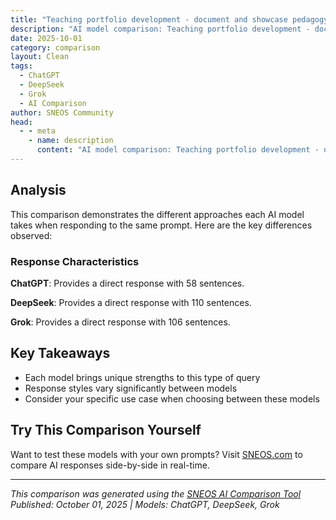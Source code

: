 ```yaml
---
title: "Teaching portfolio development - document and showcase pedagogy"
description: "AI model comparison: Teaching portfolio development - document and showcase pedagogy..."
date: 2025-10-01
category: comparison
layout: Clean
tags:
  - ChatGPT
  - DeepSeek
  - Grok
  - AI Comparison
author: SNEOS Community
head:
  - - meta
    - name: description
      content: "AI model comparison: Teaching portfolio development - document and showcase pedagogy..."
---
```


<ChatComparison
  title="Teaching portfolio development - document and showcase pedagogy"
  prompt="Teaching portfolio development - document and showcase pedagogy"
  :responses='{
    "ChatGPT": "Certainly! Developing a teaching portfolio that effectively documents and showcases your pedagogy is a powerful way to reflect on your teaching practice, demonstrate your instructional skills, and provide evidence of your teaching effectiveness. Here\u2019s a comprehensive guide to help you create a strong teaching portfolio focused on pedagogy:\n\n---\n\n### Teaching Portfolio Development: Documenting and Showcasing Pedagogy\n\n#### 1. Understand the Purpose of Your Teaching Portfolio\n- **Self-reflection:** Reflect on your teaching philosophy and approach.\n- **Evidence of effectiveness:** Provide proof of your impact on student learning.\n- **Professional development:** Track growth and areas for improvement.\n- **Promotion or job applications:** Present a professional teaching profile.\n\n#### 2. Key Components to Include\n\n##### A. Teaching Philosophy Statement\n- **Define your pedagogy:** Articulate your beliefs about teaching and learning.\n- Discuss how you create an inclusive, engaging, and effective learning environment.\n- Explain how you adapt your teaching methods to suit diverse learners.\n- Provide a concise (~1 page) narrative to anchor your portfolio.\n\n##### B. Course Design and Syllabi\n- Include syllabi from courses you\u2019ve taught.\n- Show how you design learning outcomes aligned with course content.\n- Explain instructional strategies used to achieve those outcomes.\n- Highlight integration of active learning, technology, or innovative methods.\n\n##### C. Instructional Materials\n- Include lesson plans, lecture slides, assignments, and assessments.\n- Showcase varied teaching methods: group work, case studies, discussions, labs.\n- Provide samples illustrating differentiated instruction or scaffolding of concepts.\n\n##### D. Evidence of Student Learning and Feedback\n- Include examples of student work with your feedback.\n- Provide summaries of student evaluations and testimonials.\n- Include peer observations or supervisor evaluations addressing your methods.\n- Show improvements or changes made based on feedback.\n\n##### E. Professional Development in Teaching\n- Document workshops, seminars, or courses you have attended.\n- Include reflective notes on how you implemented new strategies.\n- Show engagement with teaching communities or pedagogical research.\n\n##### F. Use of Technology and Innovative Practices\n- Describe any educational technologies you use (e.g., LMS, clickers, multimedia).\n- Showcase flipped classroom methods, online teaching, or blended learning.\n- Provide examples of how these tools enhance pedagogy.\n\n#### 3. Organizing and Presenting Your Portfolio\n- Choose a format: physical binder, PDF document, or online website/portfolio.\n- Use clear headings and table of contents for easy navigation.\n- Include reflective narratives linking artifacts to your teaching philosophy.\n- Tailor the portfolio to the intended audience (e.g., hiring committee, promotion board).\n\n#### 4. Tips for Showcasing Pedagogy Effectively\n- Be authentic and reflective; show how you think about teaching, not just what you do.\n- Use diverse evidence to provide a holistic picture of your teaching.\n- Highlight successes and challenges with insights on how you addressed them.\n- Include visuals such as graphs of student progress or screenshots of online platforms.\n- Keep documentation up-to-date to reflect your current practice.\n\n---\n\n### Example Outline for Your Teaching Portfolio\n\n1. **Introduction**\n   - Teaching Philosophy Statement\n\n2. **Course Materials**\n   - Sample syllabi\n   - Lesson plans and instructional materials\n\n3. **Student Learning Evidence**\n   - Student evaluations summary\n   - Examples of student work and assessments\n\n4. **Professional Growth**\n   - Pedagogical training\n   - Reflections on teaching practice development\n\n5. **Innovations and Technology**\n   - Description and examples of tech use\n   - Innovations in course design or delivery\n\n6. **Conclusion**\n   - Summary and future teaching goals\n\n---\n\nIf you want, I can help draft specific sections or provide templates for documents like your teaching philosophy statement or sample lesson plans. Let me know!",
    "DeepSeek": "Of course. Developing a teaching portfolio is a powerful process of reflection and professional growth. It moves beyond a simple CV to tell the story of your teaching philosophy, practices, and effectiveness.\n\nHere is a comprehensive guide to developing a teaching portfolio that effectively documents and showcases your pedagogy.\n\n---\n\n### **What is a Teaching Portfolio?**\nA teaching portfolio is a curated, evidence-based collection of materials that presents a coherent and compelling narrative of your approach to teaching and student learning. It\u0027s not just a scrapbook of everything you\u0027ve ever done; it\u0027s a **selective, reflective argument** for your effectiveness as an educator.\n\n### **Core Purposes**\n*   **For Job Applications:** Demonstrate your teaching qualifications and potential.\n*   **For Promotion \u0026 Tenure:** Provide documented evidence of teaching effectiveness.\n*   **For Professional Development:** Engage in critical self-reflection to identify strengths and areas for growth.\n*   **For Award Applications:** Build a strong case for your teaching excellence.\n\n---\n\n### **The 5 Key Components of a Teaching Portfolio**\n\nThink of your portfolio as a structured argument. Each component builds upon the last.\n\n#### **1. The Teaching Philosophy Statement**\nThis is the **heart and soul** of your portfolio. It\u0027s a concise, reflective essay (1-2 pages) that articulates your core beliefs about teaching and learning, and how those beliefs translate into practice.\n\n**Key Questions to Address:**\n*   What do you believe about how students learn?\n*   What are your primary goals for student learning (beyond content)?\n*   How do you create an inclusive and engaging learning environment?\n*   What specific teaching strategies do you use and *why*?\n*   How do you assess student learning?\n*   How do you grow and develop as a teacher?\n\n**Showcasing Pedagogy:** Use active voice and concrete examples. Instead of \u0022I believe in active learning,\u0022 write \u0022To foster active learning, I use team-based problem-solving in my calculus class, where students collaboratively work through real-world engineering scenarios.\u0022\n\n#### **2. Evidence of Teaching Responsibilities \u0026 Practices**\nThis section provides the **context** for your work. It documents the range and depth of your teaching experience.\n\n**What to Include:**\n*   **Teaching CV:** A detailed list of courses taught (with titles, levels, enrollments).\n*   **Course Syllabi:** Annotated syllabi that highlight your innovative assignments, inclusive policies, or alignment with learning outcomes.\n*   **Sample Course Materials:** Examples that demonstrate your pedagogy (e.g., lesson plans, assignments, project guidelines, rubrics, clicker questions, lab manuals).\n*   **Descriptions of Course Development:** Have you created a new course or significantly revised an existing one? Describe the process and pedagogical rationale.\n\n#### **3. Evidence of Teaching Effectiveness**\nThis is the **proof** that your philosophy and practices work. It provides multiple sources of data to triangulate your effectiveness.\n\n**What to Include (The \u0022Multiple Measures\u0022 Approach):**\n*   **Student Feedback:**\n    *   Summarized student evaluations (quantitative and qualitative). Provide context and respond to trends.\n    *   Unsolicited thank-you notes or emails from students.\n    *   Letters from former students.\n*   **Peer \u0026 Mentor Reviews:**\n    *   Formal observation reports from colleagues.\n    *   Letters from mentors or department chairs regarding your teaching.\n*   **Evidence of Student Learning:**\n    *   This is the gold standard. Include pre- and post-test results, examples of outstanding student work (with permission), or a analysis of how students improved on a key skill throughout the course.\n*   **Teaching Awards or Recognitions.**\n\n#### **4. Efforts to Improve Teaching (Scholarship of Teaching and Learning - SoTL)**\nThis section demonstrates your **commitment to growth** and your identity as a reflective practitioner.\n\n**What to Include:**\n*   A list of workshops, conferences, or courses you\u0027ve attended on pedagogy.\n*   Participation in teaching circles or learning communities.\n*   Description of a teaching experiment you tried, what you learned, and how you adjusted.\n*   If applicable, your own research in the Scholarship of Teaching and Learning (SoTL), such as presentations or publications.\n\n#### **5. The Appendices**\nThis is the **raw data** that supports the curated narrative in the main body. It keeps the portfolio readable while providing depth for interested readers.\n\n**What to Include:**\n*   Full sets of sample course materials.\n*   Complete sample student evaluations.\n*   Full observation reports.\n*   Letters of recommendation.\n\n---\n\n### **A Step-by-Step Process for Development**\n\n1.  **Clarify Your Purpose \u0026 Audience:** Are you applying for a job at a teaching-focused college? A research university? Your portfolio\u0027s emphasis will shift accordingly.\n2.  **Gather \u0026 Collect (The \u0022Archive\u0022):** Don\u0027t be selective yet. Collect everything\u2014syllabi, assignments, student work, evaluations, notes from workshops. Use a digital folder system.\n3.  **Reflect \u0026 Select (The \u0022Portfolio\u0022):** This is the most important step. Review your archive through the lens of your teaching philosophy. Which artifacts *best* illustrate your core pedagogical principles? Select your strongest, most representative evidence.\n4.  **Write the Narrative:** Craft your Teaching Philosophy Statement and the connective text that introduces each section of the portfolio. Explain *what* the evidence is and *why* it\u0027s significant. **Tell the story.**\n5.  **Organize \u0026 Design:**\n    *   Create a clear table of contents.\n    *   Use consistent headings and a professional, readable font.\n    *   Integrate evidence seamlessly (e.g., \u0022As outlined in my syllabus for \u0027Introduction to Sociology\u0027 [Appendix A], I use a flipped classroom model to...\u0022).\n    *   Consider a digital portfolio (e.g., a personal website, Google Sites, Wix, WordPress) for easy sharing and to showcase multimedia elements.\n6.  **Get Feedback \u0026 Revise:** Ask a trusted colleague, a mentor, or someone from your university\u0027s teaching center to review it. Is the narrative clear? Is the evidence compelling?\n7.  **Update Regularly:** Your teaching evolves, so should your portfolio. Set a calendar reminder to update it annually.\n\n---\n\n### **Pro-Tips for Showcasing Pedagogy**\n\n*   **Use the \u0022What, Why, So What?\u0022 Model for Artifacts:**\n    *   **What:** This is a rubric I use for my final research project.\n    *   **Why:** I designed it to make my expectations transparent and to provide students with clear, formative feedback on their scientific communication skills.\n    *   **So What:** After implementing this rubric, the average grade on the project improved by 8%, and student comments indicated they felt more confident in understanding the assignment criteria.\n*   **Quantify Your Impact:** Use numbers where possible. \u0022I redesigned the lab module, which led to a 25% increase in successful experiment replication.\u0022\n*   **Show, Don\u0027t Just Tell:** Instead of saying \u0022I\u0027m inclusive,\u0022 show your annotated syllabus with a diversity statement and flexible deadline policy. Instead of saying \u0022I use technology,\u0022 include a screenshot of a Padlet discussion you used for brainstorming.\n*   **Be Honest and Reflective:** It\u0027s powerful to include a challenge you faced and how you adapted. This shows resilience and a genuine commitment to student learning. \u0022The initial group project was met with resistance. I responded by implementing more structured team contracts and peer evaluation, which significantly improved the experience, as noted in subsequent student feedback.\u0022\n*   **Keep it Professional and Concise:** A portfolio for a job application is typically 5-15 pages, plus appendices. Be selective and respect the reader\u0027s time.\n\nBy following this framework, you will move from simply *documenting* your teaching to strategically *showcasing* your pedagogical expertise and its impact on student learning.",
    "Grok": "Developing a teaching portfolio is an excellent way to document and showcase your pedagogy, teaching philosophy, and evidence of your effectiveness as an educator. A well-crafted teaching portfolio serves as a reflective tool for personal growth and a professional document for job applications, promotions, or tenure reviews. Below is a step-by-step guide to creating a teaching portfolio that effectively highlights your pedagogical approach and accomplishments.\n\n---\n\n### **1. Purpose of the Teaching Portfolio**\nBefore you begin, clarify the purpose of your portfolio. Common purposes include:\n- **Job Applications:** To demonstrate your teaching skills and philosophy to potential employers.\n- **Professional Development:** To reflect on your teaching practices and identify areas for improvement.\n- **Tenure or Promotion:** To provide evidence of teaching effectiveness and contributions to education.\n- **Award Nominations:** To showcase exemplary teaching for recognition or awards.\n\nKnowing your audience (hiring committee, tenure board, or personal use) will help shape the content and tone of your portfolio.\n\n---\n\n### **2. Core Components of a Teaching Portfolio**\nA teaching portfolio typically includes the following components. Tailor these sections based on your purpose and field.\n\n#### **a. Teaching Philosophy Statement**\n- **What it is:** A 1-2 page narrative that outlines your beliefs about teaching and learning, your goals as an educator, and how you implement these in your classroom.\n- **Tips for writing:**\n  - Reflect on why you teach, what you hope students gain, and how you facilitate learning.\n  - Connect your philosophy to specific teaching methods or theories (e.g., constructivism, experiential learning).\n  - Use concrete examples from your teaching to illustrate your approach.\n- **Example themes:** Student-centered learning, fostering critical thinking, promoting inclusivity, or integrating technology.\n\n#### **b. Curriculum Vitae (CV) or Resume (Teaching-Focused)**\n- Highlight teaching-related experiences, including courses taught, workshops conducted, and curriculum development.\n- Include professional development (e.g., teaching certifications, pedagogy workshops).\n- Mention relevant awards, grants, or recognitions for teaching excellence.\n\n#### **c. Teaching Responsibilities**\n- List the courses you\u0027ve taught, including level (undergraduate/graduate), format (online, hybrid, in-person), and brief descriptions.\n- Include any innovative course designs, interdisciplinary teaching, or special projects.\n- If applicable, mention mentoring or advising roles (e.g., supervising student research, theses, or internships).\n\n#### **d. Evidence of Teaching Effectiveness**\nThis section is critical for showcasing the impact of your pedagogy. Include:\n- **Student Evaluations:** Summarize feedback from course evaluations, highlighting themes or specific comments. Include quantitative data if available (e.g., average ratings).\n- **Peer Reviews or Observations:** Letters or reports from colleagues who have observed your teaching.\n- **Student Work Samples:** Examples of student projects, papers, or presentations (with permission) to demonstrate learning outcomes.\n- **Letters of Recommendation:** From students, colleagues, or supervisors attesting to your teaching impact.\n- **Self-Reflection:** Discuss how feedback or outcomes have influenced your teaching practices over time.\n\n#### **e. Teaching Materials**\nShowcase materials that reflect your pedagogical approach:\n- Sample syllabi, lesson plans, or assignments.\n- Innovative teaching tools (e.g., rubrics, online modules, or interactive activities).\n- Examples of how you incorporate technology, active learning, or inclusive practices in your teaching.\n\n#### **f. Professional Development in Teaching**\n- List workshops, seminars, certifications, or conferences attended related to pedagogy.\n- Highlight memberships in teaching-related organizations (e.g., professional associations for educators).\n- Mention any publications or presentations on teaching methods or educational research.\n\n#### **g. Contributions to Teaching and Learning**\n- Describe contributions beyond the classroom, such as:\n  - Curriculum development or program assessment.\n  - Design of new courses or teaching resources.\n  - Leadership in faculty development initiatives.\n  - Community outreach or service-learning projects tied to teaching.\n\n#### **h. Optional Additions**\n- **Diversity, Equity, and Inclusion (DEI) Statement:** If relevant, include how you create inclusive learning environments and support diverse student populations.\n- **Teaching Awards or Grants:** Highlight recognitions or funding received for teaching initiatives.\n- **Multimedia Evidence:** Links to video recordings of your teaching (if allowed) or a website showcasing student projects or class activities.\n\n---\n\n### **3. Organizing Your Teaching Portfolio**\n- **Format:** Decide whether your portfolio will be digital (PDF, website, or e-portfolio platform like Digication or Portfolium) or physical (binder). Digital portfolios are increasingly preferred for accessibility and ease of sharing.\n- **Structure:** Organize materials logically with a table of contents. Use clear headings and subheadings.\n- **Narrative:** Introduce each section with a brief explanation of its contents to provide context for the reader.\n- **Professional Presentation:** Use consistent formatting, proofread for errors, and ensure all documents are polished.\n\n---\n\n### **4. Reflective Practice in Portfolio Development**\nA teaching portfolio is not just a collection of documents; it\u2019s a reflective process. As you compile materials:\n- Analyze what worked well in your teaching and why.\n- Identify challenges and how you addressed them.\n- Set goals for future growth based on feedback and self-assessment.\n\n---\n\n### **5. Tips for Showcasing Pedagogy**\n- **Be Selective:** Include only the most relevant and impactful materials. Quality over quantity.\n- **Highlight Innovation:** Showcase creative or unique approaches to teaching (e.g., flipped classrooms, problem-based learning).\n- **Tell a Story:** Use your portfolio to narrate your growth as an educator, linking your philosophy to specific evidence.\n- **Align with Standards:** If applying for tenure or a specific role, align your portfolio with institutional or departmental expectations for teaching.\n\n---\n\n### **6. Tools and Platforms for Digital Portfolios**\nIf you opt for a digital portfolio, consider using:\n- **Website Builders:** Wix, Weebly, or WordPress for a customizable online portfolio.\n- **E-Portfolio Platforms:** Digication, Mahara, or Pathbrite for education-focused portfolios.\n- **Document Sharing:** Google Drive or Dropbox to organize and share materials.\n- Ensure the digital format is user-friendly, with easy navigation and downloadable files if needed.\n\n---\n\n### **7. Updating Your Portfolio**\n- Regularly update your portfolio to include new teaching experiences, feedback, or professional development.\n- Reflect annually on your teaching practices and add new evidence of growth or innovation.\n\n---\n\n### **8. Examples and Resources**\n- **Sample Portfolios:** Search for examples from your field or institution (many universities provide templates or guides for teaching portfolios).\n- **Institutional Guidelines:** Check if your institution or department has specific requirements for teaching portfolios (e.g., for tenure or promotion).\n- **Books and Guides:**\n  - \u0022The Teaching Portfolio: A Practical Guide to Improved Performance and Promotion/Tenure Decisions\u0022 by Peter Seldin.\n  - Online resources from university teaching centers (e.g., Vanderbilt University\u2019s Center for Teaching).\n\n---\n\nBy thoughtfully documenting and showcasing your pedagogy through a teaching portfolio, you create a powerful tool to demonstrate your commitment to teaching and learning. It not only highlights your achievements but also fosters a deeper understanding of your own educational practices. If you have specific questions or need help with a particular section (e.g., writing a teaching philosophy), feel free to ask!"
  }'
  published-date="12:27"
/>

## Analysis

This comparison demonstrates the different approaches each AI model takes when responding to the same prompt. Here are the key differences observed:

### Response Characteristics

**ChatGPT**: Provides a direct response with 58 sentences. 

**DeepSeek**: Provides a direct response with 110 sentences. 

**Grok**: Provides a direct response with 106 sentences. 

## Key Takeaways

- Each model brings unique strengths to this type of query
- Response styles vary significantly between models
- Consider your specific use case when choosing between these models

## Try This Comparison Yourself

Want to test these models with your own prompts? Visit [SNEOS.com](https://sneos.com) to compare AI responses side-by-side in real-time.

---

*This comparison was generated using the [SNEOS AI Comparison Tool](https://sneos.com)*
*Published: October 01, 2025 | Models: ChatGPT, DeepSeek, Grok*
